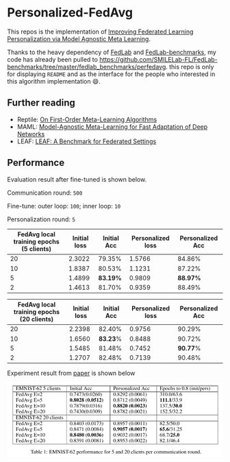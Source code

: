 # Personalized-FedAvg

This repos is the implementation of [Improving Federated Learning Personalization via Model Agnostic Meta Learning](https://arxiv.org/abs/1909.12488). 

Thanks to the heavy dependency of [FedLab](https://github.com/SMILELab-FL/FedLab) and [FedLab-benchmarks](https://github.com/SMILELab-FL/FedLab-benchmarks), my code has already been pulled to https://github.com/SMILELab-FL/FedLab-benchmarks/tree/master/fedlab_benchmarks/perfedavg. this repo is only for displaying `README` and as the interface for the people who interested in this algorithm implementation 😄.



## Further reading

- Reptile: [On First-Order Meta-Learning Algorithms](https://arxiv.org/abs/1803.02999)
- MAML: [Model-Agnostic Meta-Learning for Fast Adaptation of Deep Networks](https://arxiv.org/abs/1703.03400)
- LEAF: [LEAF: A Benchmark for Federated Settings](https://arxiv.org/pdf/1812.01097.pdf)


## Performance

Evaluation result after fine-tuned is shown below. 

Communication round: `500`

Fine-tune: outer loop: `100`; inner loop: `10`

Personalization round: `5`

| FedAvg local training epochs (5 clients) | Initial loss | Initial Acc | Personalized loss | Personalized Acc |
| ---------------------------------------- | ------------ | ----------- | ----------------- | ---------------- |
| 20                                       | 2.3022       | 79.35%      | 1.5766            | 84.86%           |
| 10                                       | 1.8387       | 80.53%      | 1.1231            | 87.22%           |
| 5                                        | 1.4899       | **83.19%**  | 0.9809            | **88.97%**       |
| 2                                        | 1.4613       | 81.70%      | 0.9359            | 88.49%           |

| FedAvg local training epochs (20 clients) | Initial loss | Initial Acc | Personalized loss | Personalized Acc |
| ----------------------------------------- | ------------ | ----------- | ----------------- | ---------------- |
| 20                                        | 2.2398       | 82.40%      | 0.9756            | 90.29%           |
| 10                                        | 1.6560       | **83.23**%  | 0.8488            | 90.72%           |
| 5                                         | 1.5485       | 81.48%      | 0.7452            | **90.77**%       |
| 2                                         | 1.2707       | 82.48%      | 0.7139            | 90.48%           |

Experiment result from [paper](https://arxiv.org/abs/1909.12488) is shown below

![image-20220326202529457](paper_exp_res.png)



